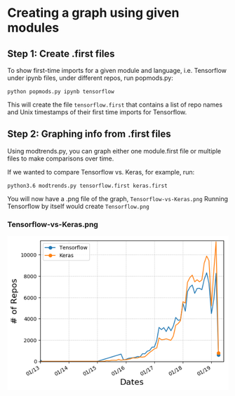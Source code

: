 # Creating a graph using given modules

## Step 1: Create .first files
To show first-time imports for a given module and language, i.e. Tensorflow under ipynb files, under different repos, run popmods.py:
```
python popmods.py ipynb tensorflow
```
This will create the file `tensorflow.first` that contains a list of repo names and Unix timestamps of their first time imports for Tensorflow.

## Step 2: Graphing info from .first files
Using modtrends.py, you can graph either one module.first file or multiple files to make comparisons over time. 

If we wanted to compare Tensorflow vs. Keras, for example, run:
```
python3.6 modtrends.py tensorflow.first keras.first
```
You will now have a .png file of the graph, `Tensorflow-vs-Keras.png` Running Tensorflow by itself would create `Tensorflow.png`

### Tensorflow-vs-Keras.png
![Tensorflow-vs-Keras](Tensorflow-vs-Keras.png)
